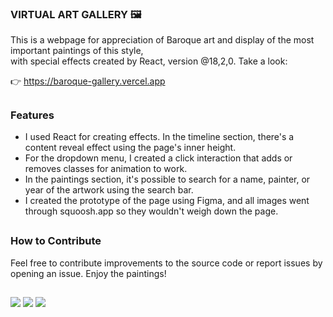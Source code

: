 ### VIRTUAL ART GALLERY 🖼️

This is a webpage for appreciation of Baroque art and display of the most important paintings of this style,<br/>
with special effects created by React, version @18,2,0. Take a look:

👉 https://baroque-gallery.vercel.app

##

### Features

- I used React for creating effects. In the timeline section, there's a content reveal effect using the page's inner height. <br/>
- For the dropdown menu, I created a click interaction that adds or removes classes for animation to work. <br/>
- In the paintings section, it's possible to search for a name, painter, or year of the artwork using the search bar. <br/>
- I created the prototype of the page using Figma, and all images went through squoosh.app so they wouldn't weigh down the page.

##

### How to Contribute

Feel free to contribute improvements to the source code or report issues by opening an issue. Enjoy the paintings!

##
<div> 
  <img src="https://img.shields.io/badge/React-20232A?style=for-the-badge&logo=react&logoColor=61DAFB">
  <img src="https://img.shields.io/badge/Vercel-000000?style=for-the-badge&logo=vercel&logoColor=white">
  <img src="https://img.shields.io/badge/Figma-311b4a?style=for-the-badge&logo=figma&logoColor=white">
  
</div>
  
   
